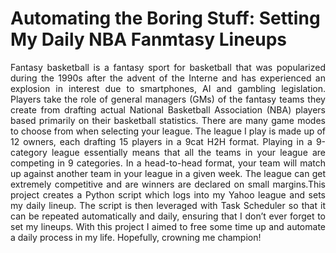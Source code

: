 # Automating the Boring Stuff: Setting My Daily NBA Fanmtasy Lineups
<p align="justify">Fantasy basketball is a fantasy sport for basketball that was popularized during the 1990s after the advent of the Interne and has experienced an explosion in interest due to smartphones, AI and gambling legislation. Players take the role of general managers (GMs) of the fantasy teams they create from drafting actual National Basketball Association (NBA) players based primarily on their basketball statistics. There are many game modes to choose from when selecting your league. The league I play is made up of 12 owners, each drafting 15 players in a 9cat H2H format. Playing in a 9-category league essentially means that all the teams in your league are competing in 9 categories. In a head-to-head format, your team will match up against another team in your league in a given week. The league can get extremely competitive and are winners are declared on small margins.This project creates a Python script which logs into my Yahoo league and sets my daily lineup. The script is then leveraged with Task Scheduler so that it can be repeated automatically and daily, ensuring that I don’t ever forget to set my lineups. With this project I aimed to free some time up and automate a daily process in my life. Hopefully, crowning me champion!</p>
